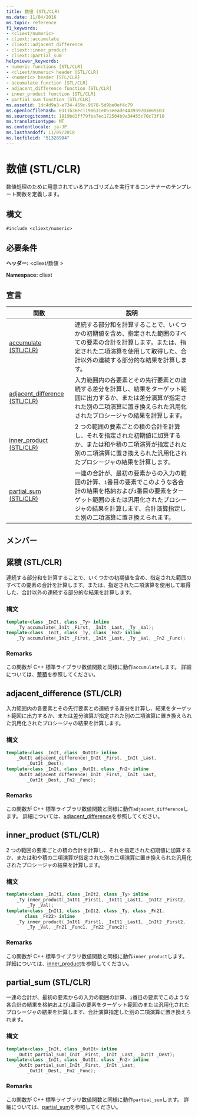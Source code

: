 ```yaml
---
title: 数値 (STL/CLR)
ms.date: 11/04/2016
ms.topic: reference
f1_keywords:
- <cliext/numeric>
- cliext::accumulate
- cliext::adjacent_difference
- cliext::inner_product
- cliext::partial_sum
helpviewer_keywords:
- numeric functions [STL/CLR]
- <cliext/numeric> header [STL/CLR]
- <numeric> header [STL/CLR]
- accumulate function [STL/CLR]
- adjacent_difference function [STL/CLR]
- inner_product function [STL/CLR]
- partial_sum function [STL/CLR]
ms.assetid: 1dc4d9a3-e734-459c-9678-5d9be0ef4c79
ms.openlocfilehash: 0311b36ec1190631e053eeade443939703e69103
ms.sourcegitcommit: 1819bd2ff79fba7ec172504b9a34455c70c73f10
ms.translationtype: MT
ms.contentlocale: ja-JP
ms.lasthandoff: 11/09/2018
ms.locfileid: "51328904"
---
```

# <a name="numeric-stlclr"></a>数値 (STL/CLR)

数値処理のために用意されているアルゴリズムを実行するコンテナーのテンプレート関数を定義します。

## <a name="syntax"></a>構文

```
#include <cliext/numeric>
```

## <a name="requirements"></a>必要条件

**ヘッダー:** \<cliext/数値 >

**Namespace:** cliext

## <a name="declarations"></a>宣言

|関数|説明|
|--------------|-----------------|
|[accumulate (STL/CLR)](#accumulate)|連続する部分和を計算することで、いくつかの初期値を含め、指定された範囲のすべての要素の合計を計算します。または、指定された二項演算を使用して取得した、合計以外の連続する部分的な結果を計算します。|
|[adjacent_difference (STL/CLR)](#adjacent_difference)|入力範囲内の各要素とその先行要素との連続する差分を計算し、結果をターゲット範囲に出力するか、または差分演算が指定された別の二項演算に置き換えられた汎用化されたプロシージャの結果を計算します。|
|[inner_product (STL/CLR)](#inner_product)|2 つの範囲の要素ごとの積の合計を計算し、それを指定された初期値に加算するか、または和や積の二項演算が指定された別の二項演算に置き換えられた汎用化されたプロシージャの結果を計算します。|
|[partial_sum (STL/CLR)](#partial_sum)|一連の合計が、最初の要素からの入力の範囲の計算、`i`番目の要素でこのような各合計の結果を格納および`i`番目の要素をターゲット範囲のまたは汎用化されたプロシージャの結果を計算します、合計演算指定した別の二項演算に置き換えられます。|

## <a name="members"></a>メンバー

## <a name="accumulate"></a> 累積 (STL/CLR)

連続する部分和を計算することで、いくつかの初期値を含め、指定された範囲のすべての要素の合計を計算します。または、指定された二項演算を使用して取得した、合計以外の連続する部分的な結果を計算します。

### <a name="syntax"></a>構文

```cpp
template<class _InIt, class _Ty> inline
    _Ty accumulate(_InIt _First, _InIt _Last, _Ty _Val);
template<class _InIt, class _Ty, class _Fn2> inline
    _Ty accumulate(_InIt _First, _InIt _Last, _Ty _Val, _Fn2 _Func);
```

### <a name="remarks"></a>Remarks

この関数が C++ 標準ライブラリ数値関数と同様に動作`accumulate`します。 詳細については、[蓄積](../standard-library/numeric-functions.md#accumulate)を参照してください。

## <a name="adjacent_difference"></a> adjacent_difference (STL/CLR)

入力範囲内の各要素とその先行要素との連続する差分を計算し、結果をターゲット範囲に出力するか、または差分演算が指定された別の二項演算に置き換えられた汎用化されたプロシージャの結果を計算します。

### <a name="syntax"></a>構文

```cpp
template<class _InIt, class _OutIt> inline
    _OutIt adjacent_difference(_InIt _First, _InIt _Last,
        _OutIt _Dest);
template<class _InIt, class _OutIt, class _Fn2> inline
    _OutIt adjacent_difference(_InIt _First, _InIt _Last,
        _OutIt _Dest, _Fn2 _Func);
```

### <a name="remarks"></a>Remarks

この関数が C++ 標準ライブラリ数値関数と同様に動作`adjacent_difference`します。 詳細については、[adjacent_difference](../standard-library/numeric-functions.md#adjacent_difference)を参照してください。

## <a name="inner_product"></a> inner_product (STL/CLR)

2 つの範囲の要素ごとの積の合計を計算し、それを指定された初期値に加算するか、または和や積の二項演算が指定された別の二項演算に置き換えられた汎用化されたプロシージャの結果を計算します。

### <a name="syntax"></a>構文

```cpp
template<class _InIt1, class _InIt2, class _Ty> inline
    _Ty inner_product(_InIt1 _First1, _InIt1 _Last1, _InIt2 _First2,
        _Ty _Val);
template<class _InIt1, class _InIt2, class _Ty, class _Fn21,
       class _Fn22> inline
    _Ty inner_product(_InIt1 _First1, _InIt1 _Last1, _InIt2 _First2,
        _Ty _Val, _Fn21 _Func1, _Fn22 _Func2);
```

### <a name="remarks"></a>Remarks

この関数が C++ 標準ライブラリ数値関数と同様に動作`inner_product`します。 詳細については、[inner_product](../standard-library/numeric-functions.md#inner_product)を参照してください。

## <a name="partial_sum"></a> partial_sum (STL/CLR)

一連の合計が、最初の要素からの入力の範囲の計算、`i`番目の要素でこのような各合計の結果を格納および`i`番目の要素をターゲット範囲のまたは汎用化されたプロシージャの結果を計算します、合計演算指定した別の二項演算に置き換えられます。

### <a name="syntax"></a>構文

```cpp
template<class _InIt, class _OutIt> inline
    _OutIt partial_sum(_InIt _First, _InIt _Last, _OutIt _Dest);
template<class _InIt, class _OutIt, class _Fn2> inline
    _OutIt partial_sum(_InIt _First, _InIt _Last,
        _OutIt _Dest, _Fn2 _Func);
```

### <a name="remarks"></a>Remarks

この関数が C++ 標準ライブラリ数値関数と同様に動作`partial_sum`します。 詳細については、[partial_sum](../standard-library/numeric-functions.md#partial_sum)を参照してください。